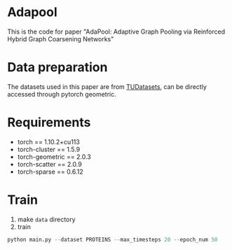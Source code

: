 # Adapool
This is the code for paper "AdaPool: Adaptive Graph Pooling via Reinforced Hybrid Graph
Coarsening Networks"
# Data preparation
The datasets used in this paper are from [TUDatasets](https://chrsmrrs.github.io/datasets/docs/datasets/), can be directly accessed through pytorch geometric.
# Requirements
- torch == 1.10.2+cu113
- torch-cluster == 1.5.9
- torch-geometric == 2.0.3
- torch-scatter == 2.0.9
- torch-sparse == 0.6.12
# Train
1. make `data` directory
2. train 
```python
python main.py --dataset PROTEINS --max_timesteps 20 --epoch_num 50
```